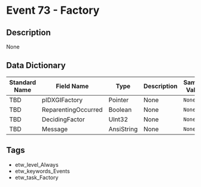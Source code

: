 # Event 73 - Factory

## Description
None

## Data Dictionary
|Standard Name|Field Name|Type|Description|Sample Value|
|---|---|---|---|---|
|TBD|pIDXGIFactory|Pointer|None|`None`|
|TBD|ReparentingOccurred|Boolean|None|`None`|
|TBD|DecidingFactor|UInt32|None|`None`|
|TBD|Message|AnsiString|None|`None`|

## Tags
* etw_level_Always
* etw_keywords_Events
* etw_task_Factory